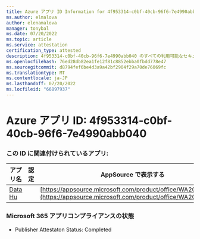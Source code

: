 ```yaml
---
title: Azure アプリ ID Information for 4f953314-c0bf-40cb-96f6-7e4990abb040
ms.author: elmalova
author: elenamalova
manager: tonybal
ms.date: 07/20/2022
ms.topic: article
ms.service: attestation
certification_type: attested
description: 4f953314-c0bf-40cb-96f6-7e4990abb040 のすべての利用可能なセキュリティとコンプライアンス情報。
ms.openlocfilehash: 76ed28db82ea1fe12f81c8852ebba0fbdd778e47
ms.sourcegitcommit: d8794fef6be4d3a9a42bf2904f29a70de76069fc
ms.translationtype: MT
ms.contentlocale: ja-JP
ms.lasthandoff: 07/20/2022
ms.locfileid: "66897937"
---
```

# <a name="azure-app-id-4f953314-c0bf-40cb-96f6-7e4990abb040"></a>Azure アプリ ID: 4f953314-c0bf-40cb-96f6-7e4990abb040


### <a name="apps-associated-with-this-id"></a>この ID に関連付けられているアプリ:
| **アプリ名** | **認定** | **AppSource で表示する** |
|--------------|---------------|-----------------------|
| [Data Hu](../forward/WA200004262.md) |  | [https://appsource.microsoft.com/product/office/WA200004262](https://appsource.microsoft.com/product/office/WA200004262) |

### <a name="microsoft-365-app-compliance-status"></a>Microsoft 365 アプリコンプライアンスの状態
- Publisher Attestaton Status: Completed
